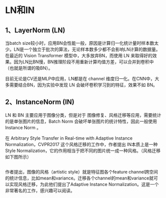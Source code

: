 # LN和IN

## 1、LayerNorm (LN)

当batch size较小时，应用BN会性能一般，原因是计算归一化统计量时样本数太少。LN是一个独立于批次的算法，无论样本数多少都不会影响LN计算的数据量。在最近的 Vision Transformer 模型中，大多放弃BN，而使用 LN 来取得好的效果。因为LN比BN慢，BN推理阶段不用重新计算均值方差，可以合并到卷积中（也就是所谓的吸BN）。

目前无论是CV还是MLP中应用，LN都是在 channel 维度归一化。在CNN中，大多需要结合BN，因为实验中发现 LN 会破坏卷积学习到的特征，效果不如 BN。

## 2、InstanceNorm (IN)

LN 和 BN 主要应用于图像分类，但是对于 图像修复、风格迁移等应用，需要统计的是单张图片的信息，Batch Norm 会破坏单张图片的统计特性，因此一般使用 Instance Norm 。

在 Arbitrary Style Transfer in Real-time with Adaptive Instance Normalization，CVPR2017 这个风格迁移的工作中，作者提出 IN本质上是一种Style Normalization，它的作用相当于把不同的图片统一成一种风格。（风格迁移如下图所示）

<figure><img src="../.gitbook/assets/微信截图_20230129235859.jpg" alt=""><figcaption></figcaption></figure>

作者提出，图像的风格（artistic style）就是特征图各个feature channel跨空间的统计信息，比如mean和variance。迁移各个channel的mean和variance就可以实现风格迁移，为此他们提出了Adaptive Instance Normalization。这是一个非常著名的工作，感兴趣可以阅读。



